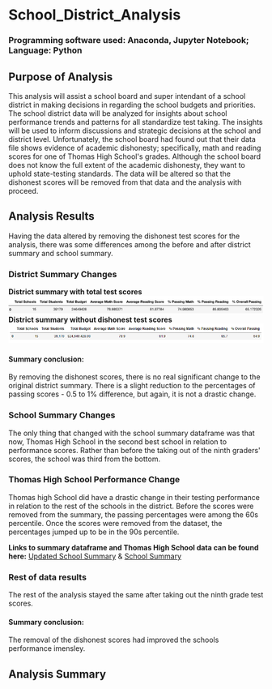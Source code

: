# School_District_Analysis
### Programming software used: Anaconda, Jupyter Notebook; Language: Python

## Purpose of Analysis
This analysis will assist a school board and super intendant of a school district in making decisions in regarding the school budgets and priorities. The school district data will be analyzed for insights about school performance trends and patterns for all standardize test taking. The insights will be used to inform discussions and strategic decisions at the school and district level. Unfortunately, the school board had found out that their data file shows evidence of academic dishonesty; specifically, math and reading scores for one of Thomas High School's grades. Although the school board does not know the full extent of the academic dishonesty, they want to uphold state-testing standards. The data will be altered so that the dishonest scores will be removed from that data and the analysis with proceed. 
## Analysis Results
Having the data altered by removing the dishonest test scores for the analysis, there was some differences among the before and after district summary and school summary. 

### District Summary Changes
**District summary with total test scores**
![](https://github.com/Ariannatopbjerg/School_District_Analysis/blob/main/images/districtsum_old.PNG)
**District summary without dishonest test scores**
![](https://github.com/Ariannatopbjerg/School_District_Analysis/blob/main/images/districtsum_new.PNG)
#### Summary conclusion:
By removing the dishonest scores, there is no real significant change to the original district summary. There is a slight reduction to the percentages of passing scores - 0.5 to 1% difference, but again, it is not a drastic change.
### School Summary Changes
The only thing that changed with the school summary dataframe was that now, Thomas High School in the second best school in relation to performance scores. Rather than before the taking out of the ninth graders' scores, the school was third from the bottom.
### Thomas High School Performance Change
Thomas high School did have a drastic change in their testing performance in relation to the rest of the schools in the district. Before the scores were removed from the summary, the passing percentages were among the 60s percentile. Once the scores were removed from the dataset, the percentages jumped up to be in the 90s percentile. 

**Links to summary dataframe and Thomas High School data can be found here:** [Updated School Summary](https://github.com/Ariannatopbjerg/School_District_Analysis/blob/main/images/school_summary_new.PNG) & [School Summary](https://github.com/Ariannatopbjerg/School_District_Analysis/blob/main/images/school_summary_old.PNG)

### Rest of data results
The rest of the analysis stayed the same after taking out the ninth grade test scores.
#### Summary conclusion:
The removal of the dishonest scores had improved the schools performance imensley. 
## Analysis Summary 
